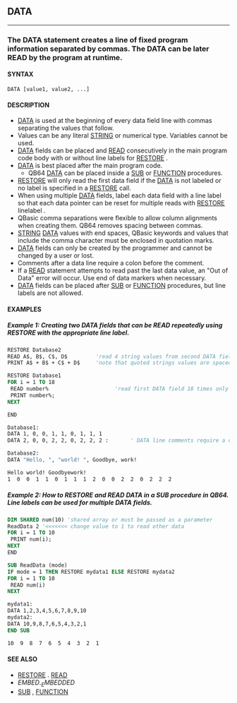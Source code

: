 ## DATA
---

### The DATA statement creates a line of fixed program information separated by commas. The DATA can be later READ by the program at runtime.

#### SYNTAX

`DATA [value1, value2, ...]`

#### DESCRIPTION
* [DATA](./DATA.md) is used at the beginning of every data field line with commas separating the values that follow.
* Values can be any literal [STRING](./STRING.md) or numerical type. Variables cannot be used.
* [DATA](./DATA.md) fields can be placed and [READ](./READ.md) consecutively in the main program code body with or without line labels for [RESTORE](./RESTORE.md) .
* [DATA](./DATA.md) is best placed after the main program code.
	* QB64 [DATA](./DATA.md) can be placed inside a [SUB](./SUB.md) or [FUNCTION](./FUNCTION.md) procedures.
* [RESTORE](./RESTORE.md) will only read the first data field if the [DATA](./DATA.md) is not labeled or no label is specified in a [RESTORE](./RESTORE.md) call.
* When using multiple [DATA](./DATA.md) fields, label each data field with a line label so that each data pointer can be reset for multiple reads with [RESTORE](./RESTORE.md) linelabel .
* QBasic comma separations were flexible to allow column alignments when creating them. QB64 removes spacing between commas.
* [STRING](./STRING.md) [DATA](./DATA.md) values with end spaces, QBasic keywords and values that include the comma character must be enclosed in quotation marks.
* [DATA](./DATA.md) fields can only be created by the programmer and cannot be changed by a user or lost.
* Comments after a data line require a colon before the comment.
* If a [READ](./READ.md) statement attempts to read past the last data value, an "Out of Data" error will occur. Use end of data markers when necessary.
* [DATA](./DATA.md) fields can be placed after [SUB](./SUB.md) or [FUNCTION](./FUNCTION.md) procedures, but line labels are not allowed.


#### EXAMPLES
##### Example 1: Creating two DATA fields that can be READ repeatedly using RESTORE with the appropriate line label.
```vb
RESTORE Database2
READ A$, B$, C$, D$         'read 4 string values from second DATA field
PRINT A$ + B$ + C$ + D$     'note that quoted strings values are spaced

RESTORE Database1
FOR i = 1 TO 18
 READ number%                     'read first DATA field 18 times only
 PRINT number%;
NEXT

END

Database1:
DATA 1, 0, 0, 1, 1, 0, 1, 1, 1
DATA 2, 0, 0, 2, 2, 0, 2, 2, 2 :       ' DATA line comments require a colon

Database2:
DATA "Hello, ", "world! ", Goodbye, work!
```
  
```vb
Hello world! Goodbyework!
1  0  0  1  1  0  1  1  1  2  0  0  2  2  0  2  2  2
```
  
##### Example 2: How to RESTORE and READ DATA in a SUB procedure in QB64. Line labels can be used for multiple DATA fields.
```vb
DIM SHARED num(10) 'shared array or must be passed as a parameter
ReadData 2 '<<<<<<< change value to 1 to read other data
FOR i = 1 TO 10
 PRINT num(i);
NEXT
END

SUB ReadData (mode)
IF mode = 1 THEN RESTORE mydata1 ELSE RESTORE mydata2
FOR i = 1 TO 10
 READ num(i)
NEXT

mydata1:
DATA 1,2,3,4,5,6,7,8,9,10
mydata2:
DATA 10,9,8,7,6,5,4,3,2,1
END SUB
```
  
```vb
10  9  8  7  6  5  4  3  2  1
```
  


#### SEE ALSO
* [RESTORE](./RESTORE.md) . [READ](./READ.md)
* $EMBED . _EMBEDDED$
* [SUB](./SUB.md) , [FUNCTION](./FUNCTION.md)
